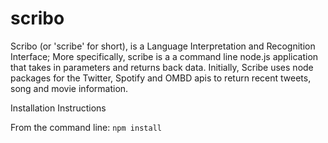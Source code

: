 # scribo
Scribo (or 'scribe' for short), is a Language Interpretation and Recognition Interface; More specifically, scribe is a a command line node.js application that takes in parameters and returns back data. Initially, Scribe uses node packages for the Twitter, Spotify and OMBD apis to return recent tweets, song and movie information.

Installation Instructions

From the command line:
`npm install`